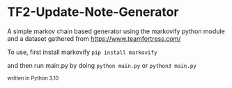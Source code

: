 # TF2-Update-Note-Generator

A simple markov chain based generator using the markovify python module and a dataset gathered from https://www.teamfortress.com/

To use, first install markovify  ```pip install markovify```

and then run main.py by doing ```python main.py``` or ```python3 main.py```

<sub>written in Python 3.10</sub>
